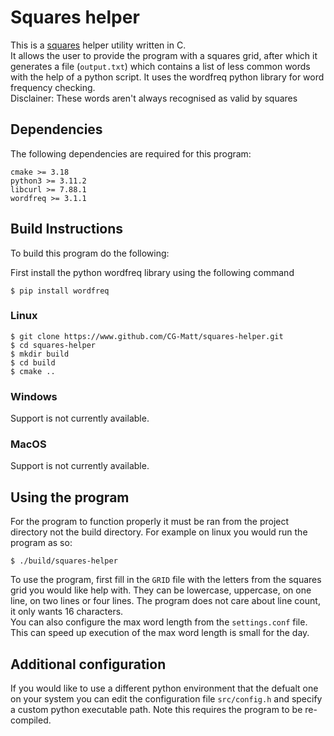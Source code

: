 # Squares helper

This is a [squares](https://squares.org/) helper utility written in C.  
It allows the user to provide the program with a squares grid,
after which it generates a file (`output.txt`) which contains
a list of less common words with the help of a python script.
It uses the wordfreq python library for word frequency checking.    
Disclainer: These words aren't always recognised as valid
by squares 

## Dependencies
The following dependencies are required for this program:
```
cmake >= 3.18
python3 >= 3.11.2
libcurl >= 7.88.1
wordfreq >= 3.1.1
```

## Build Instructions
To build this program do the following:

First install the python wordfreq library using the following command
```console
$ pip install wordfreq
```

### Linux
```console
$ git clone https://www.github.com/CG-Matt/squares-helper.git
$ cd squares-helper
$ mkdir build
$ cd build
$ cmake ..
```

### Windows
Support is not currently available.

### MacOS
Support is not currently available.

## Using the program
For the program to function properly it must be ran from the project directory not the build directory.
For example on linux you would run the program as so:
```console
$ ./build/squares-helper
```

To use the program, first fill in the `GRID` file with the letters from the squares grid you would like help with. They can be lowercase, uppercase, on one line, on two lines or four lines. The program does not care about line count, it only wants 16 characters.  
You can also configure the max word length from the `settings.conf` file. This can speed up execution of the max word length is small for the day.

## Additional configuration
If you would like to use a different python environment that the defualt one on your system you can edit the configuration file `src/config.h` and specify a custom python executable path. Note this requires the program to be re-compiled.